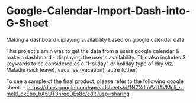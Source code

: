 # Google-Calendar-Import-Dash-into-G-Sheet
Making a dashboard diplaying availability based on google calendar data

This project's amin was to get the data from a users google calendar & make a dashboard - displaying the user's availability.
This also includes 3 keywords to be considered as a "Holiday" or holiday type of day viz. Maladie (sick leave), vacanes (vacation), autre (other)

To see a sample of the final product, please refer to the following google sheet -- https://docs.google.com/spreadsheets/d/1NZXduVVUAVMplj_s-mekI_okEbo_bA5UT3nrooDEs8c/edit?usp=sharing
